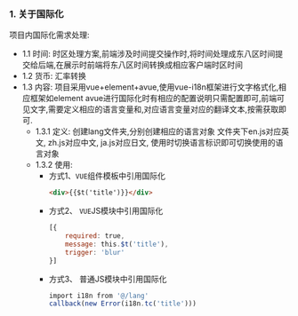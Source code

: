 ### 1. 关于国际化
项目内国际化需求处理:
* 1.1 时间:
时区处理方案,前端涉及时间提交操作时,将时间处理成东八区时间提交给后端,在展示时前端将东八区时间转换成相应客户端时区时间   
* 1.2 货币:
汇率转换
* 1.3 内容:
项目采用vue+element+avue,使用vue-i18n框架进行文字格式化,相应框架如element avue进行国际化时有相应的配置说明只需配置即可,前端可见文字,需要定义相应的语言变量和,对应语言变量对应的翻译文本,按需获取即可.
   - 1.3.1 定义:
创建lang文件夹,分别创建相应的语言对象
文件夹下en.js对应英文,
zh.js对应中文,
ja.js对应日文,
使用时切换语言标识即可切换使用的语言对象
   - 1.3.2 使用:
     + 方式1、`VUE`组件模板中引用国际化
        ```html
        <div>{{$t('title')}}</div>
        ```
     + 方式2、 `VUE`JS模块中引用国际化
        ```js
        [{ 
            required: true, 
            message: this.$t('title'), 
            trigger: 'blur' 
        }]
        ```
     + 方式3、 普通JS模块中引用国际化
        ```js
        import i18n from '@/lang'
        callback(new Error(i18n.tc('title')))
        ```